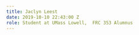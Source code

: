 ```yaml
---
title: Jaclyn Leest
date: 2019-10-10 22:43:00 Z
role: Student at UMass Lowell,  FRC 353 Alumnus
---
```


